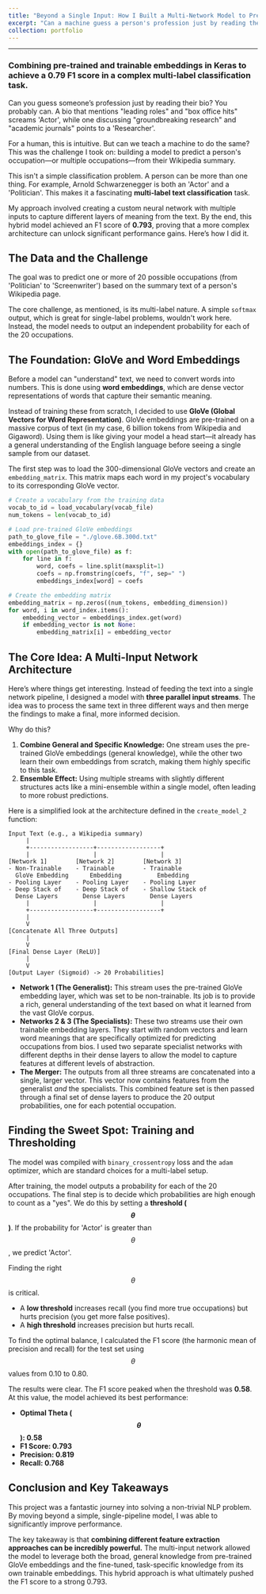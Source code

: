 ```yaml
---
title: "Beyond a Single Input: How I Built a Multi-Network Model to Predict Professions from Biographies"
excerpt: "Can a machine guess a person's profession just by reading their bio? This post details how I tackled this complex multi-label classification challenge. I designed a unique multi-input neural network in Keras that combines the general knowledge of pre-trained GloVe embeddings with the specific insights from trainable embeddings. Discover the architecture that achieved an impressive 0.79 F1 score and see how a simple probability threshold made all the difference."
collection: portfolio
---
```


-----

### Combining pre-trained and trainable embeddings in Keras to achieve a 0.79 F1 score in a complex multi-label classification task.

Can you guess someone’s profession just by reading their bio? You probably can. A bio that mentions "leading roles" and "box office hits" screams 'Actor', while one discussing "groundbreaking research" and "academic journals" points to a 'Researcher'.

For a human, this is intuitive. But can we teach a machine to do the same? This was the challenge I took on: building a model to predict a person's occupation—or multiple occupations—from their Wikipedia summary.

This isn't a simple classification problem. A person can be more than one thing. For example, Arnold Schwarzenegger is both an 'Actor' and a 'Politician'. This makes it a fascinating **multi-label text classification** task.

My approach involved creating a custom neural network with multiple inputs to capture different layers of meaning from the text. By the end, this hybrid model achieved an F1 score of **0.793**, proving that a more complex architecture can unlock significant performance gains. Here’s how I did it.

## The Data and the Challenge

The goal was to predict one or more of 20 possible occupations (from 'Politician' to 'Screenwriter') based on the summary text of a person's Wikipedia page.

The core challenge, as mentioned, is its multi-label nature. A simple `softmax` output, which is great for single-label problems, wouldn't work here. Instead, the model needs to output an independent probability for each of the 20 occupations.

## The Foundation: GloVe and Word Embeddings

Before a model can "understand" text, we need to convert words into numbers. This is done using **word embeddings**, which are dense vector representations of words that capture their semantic meaning.

Instead of training these from scratch, I decided to use **GloVe (Global Vectors for Word Representation)**. GloVe embeddings are pre-trained on a massive corpus of text (in my case, 6 billion tokens from Wikipedia and Gigaword). Using them is like giving your model a head start—it already has a general understanding of the English language before seeing a single sample from our dataset.

The first step was to load the 300-dimensional GloVe vectors and create an `embedding_matrix`. This matrix maps each word in my project's vocabulary to its corresponding GloVe vector.

```python
# Create a vocabulary from the training data
vocab_to_id = load_vocabulary(vocab_file)
num_tokens = len(vocab_to_id)

# Load pre-trained GloVe embeddings
path_to_glove_file = "./glove.6B.300d.txt"
embeddings_index = {}
with open(path_to_glove_file) as f:
    for line in f:
        word, coefs = line.split(maxsplit=1)
        coefs = np.fromstring(coefs, "f", sep=" ")
        embeddings_index[word] = coefs

# Create the embedding matrix
embedding_matrix = np.zeros((num_tokens, embedding_dimension))
for word, i in word_index.items():
    embedding_vector = embeddings_index.get(word)
    if embedding_vector is not None:
        embedding_matrix[i] = embedding_vector
```

## The Core Idea: A Multi-Input Network Architecture

Here’s where things get interesting. Instead of feeding the text into a single network pipeline, I designed a model with **three parallel input streams**. The idea was to process the same text in three different ways and then merge the findings to make a final, more informed decision.

Why do this?

1.  **Combine General and Specific Knowledge:** One stream uses the pre-trained GloVe embeddings (general knowledge), while the other two learn their own embeddings from scratch, making them highly specific to this task.
2.  **Ensemble Effect:** Using multiple streams with slightly different structures acts like a mini-ensemble within a single model, often leading to more robust predictions.

Here is a simplified look at the architecture defined in the `create_model_2` function:

```
Input Text (e.g., a Wikipedia summary)
     |
     +------------------+------------------+
     |                  |                  |
[Network 1]        [Network 2]        [Network 3]
- Non-Trainable    - Trainable        - Trainable
  GloVe Embedding      Embedding          Embedding
- Pooling Layer    - Pooling Layer    - Pooling Layer
- Deep Stack of    - Deep Stack of    - Shallow Stack of
  Dense Layers       Dense Layers       Dense Layers
     |                  |                  |
     +------------------+------------------+
     |
     V
[Concatenate All Three Outputs]
     |
     V
[Final Dense Layer (ReLU)]
     |
     V
[Output Layer (Sigmoid) -> 20 Probabilities]
```

  * **Network 1 (The Generalist):** This stream uses the pre-trained GloVe embedding layer, which was set to be non-trainable. Its job is to provide a rich, general understanding of the text based on what it learned from the vast GloVe corpus.
  * **Networks 2 & 3 (The Specialists):** These two streams use their own trainable embedding layers. They start with random vectors and learn word meanings that are specifically optimized for predicting occupations from bios. I used two separate specialist networks with different depths in their dense layers to allow the model to capture features at different levels of abstraction.
  * **The Merger:** The outputs from all three streams are concatenated into a single, larger vector. This vector now contains features from the generalist *and* the specialists. This combined feature set is then passed through a final set of dense layers to produce the 20 output probabilities, one for each potential occupation.

## Finding the Sweet Spot: Training and Thresholding

The model was compiled with `binary_crossentropy` loss and the `adam` optimizer, which are standard choices for a multi-label setup.

After training, the model outputs a probability for each of the 20 occupations. The final step is to decide which probabilities are high enough to count as a "yes". We do this by setting a **threshold ($$\theta$$)**. If the probability for 'Actor' is greater than $$\theta$$, we predict 'Actor'.

Finding the right $$\theta$$ is critical.

  * A **low threshold** increases recall (you find more true occupations) but hurts precision (you get more false positives).
  * A **high threshold** increases precision but hurts recall.

To find the optimal balance, I calculated the F1 score (the harmonic mean of precision and recall) for the test set using $$\theta$$ values from 0.10 to 0.80.

The results were clear. The F1 score peaked when the threshold was **0.58**. At this value, the model achieved its best performance:

  * **Optimal Theta ($$\theta$$): 0.58**
  * **F1 Score: 0.793**
  * **Precision: 0.819**
  * **Recall: 0.768**

## Conclusion and Key Takeaways

This project was a fantastic journey into solving a non-trivial NLP problem. By moving beyond a simple, single-pipeline model, I was able to significantly improve performance.

The key takeaway is that **combining different feature extraction approaches can be incredibly powerful.** The multi-input network allowed the model to leverage both the broad, general knowledge from pre-trained GloVe embeddings and the fine-tuned, task-specific knowledge from its own trainable embeddings. This hybrid approach is what ultimately pushed the F1 score to a strong 0.793.
